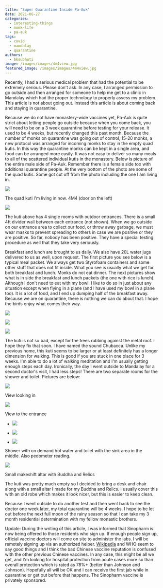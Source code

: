 ```yaml
---
title: "Super Quarantine Inside Pa-Auk"
date: 2021-06-27
categories: 
  - interesting-things
  - monk-life
  - pa-auk
tags: 
  - covid
  - mandalay
  - quarantine
authors: 
  - bksubhuti
image: /images/images/4m4view.jpg
featured_image: /images/images/4m4view.jpg
---
```


Recently, I had a serious medical problem that had the potential to be extremely serious. Please don't ask. In any case, I arranged permission to go outside and then arranged for someone to help me get to a clinic in Mandalay which had the proper technology to properly assess my problem. This article is not about going out. Instead this article is about coming back and staying in quarantine.

Because we do not have monastery-wide vaccines yet, Pa-Auk is quite strict about letting people go outside because when you come back, you will need to be on a 3 week quarantine before testing for your release. It used to be 4 weeks, but recently changed this past month. Because the number of monks on quarantine was going out of control, 15-20 monks, a new protocol was arranged for incoming monks to stay in the empty quad kutis. In this way the quarantine monks can be kept in a single area, and food can be arranged more easily. It was not easy to deliver so many meals to all of the scattered individual kutis in the monastery. Below is picture of the entire male side of Pa-Auk. Remember there is a female side too with additional quarantine people. At the very bottom of the photo are some of the quad kutis. Some got cut off from the photo including the one I am living in.

![](/images/4m4view-1024x472.jpg)

The quad kuti I'm living in now. 4M4 (door on the left)

![](/images/maleside-paauk-1024x683.jpg)

The kuti above has 4 single rooms with outdoor entrances. There is a small 4ft divider wall between each entrance (not shown). When we go outside on our entrance area to collect our food, or throw away garbage, we must wear masks to prevent spreading to others in case we are positive or they are positive. So far, nobody has been positive. They have a special testing procedure as well that they take very seriously.

Breakfast and lunch are brought to us daily. We also have 20L water jugs delivered to us as well, upon request. The first picture you see below is a typical meal packet. We always get two Styrofoam containers and some other stuff that does not fit inside. What you see is usually what we get for both breakfast and lunch. Monks do not eat dinner. The next pictures show what is in side the breakfast and lunch packets (the one with rice is lunch). Although I don't need to eat with my bowl. I like to do so in just about any situation except when flying in a plane (and I have used my bowl in a plane too). It is a lot of food, and I end up dumping half of the breakfast away. Because we are on quarantine, there is nothing we can do about that. I hope the birds enjoy what comes their way.

![](/images/quarantine-package-1024x472.jpg)

![](/images/quarantine-breakfast.jpg)

![](/images/Quarantine-Lunch1.jpg)

The kuti is not so bad, except for the trees rubbing against the metal roof. I hope they fix that soon. I have named the sound Chubacca. Unlike my previous home, this kuti seems to be larger or at least definitely has a longer dimension for walking. This is good if you are stuck in one place for 3 weeks. I'm able to do a lot of walking meditation and I'm usually getting enough steps each day. Ironically, the day I went outside to Mandalay for a second doctor's visit, I had less steps! There are two separate rooms for the shower and toilet. Pictures are below:

![](/images/4m4frontview-1024x472.jpg)

View looking in

![](/images/4m4backview-1024x472.jpg)

View to the entrance

- ![](/images/4m4shower-1024x472.jpg)
    
- ![](/images/4m4toilet-1024x472.jpg)
    
- ![](/images/pedometer-1024x472.jpg)
    

Shower with on demand hot water and toilet with the sink area in the middle. Also pedometer reading.

![](/images/4m4alter-1024x472.jpg)

Small makeshift altar with Buddha and Relics

The kuti was pretty much empty so I decided to bring a desk and chair along with a small altar I made for my Buddha and Relics. I usually cover this with an old robe which makes it look nicer, but this is easier to keep clean.

Because I went outside to do another test and then went back to see the doctor one week later, my total quarantine will be 4 weeks. I hope to be let out before the next full moon of the rainy season so that I can take my 3 month residential determination with my fellow monastic brothers.

Update: During the writing of this article, I was informed that Sinopharm is now being offered to those residents who sign up. If enough people sign up, official vaccine doctors will come on site to administer the jabs. I will be remotely signing up via an authorized helper. [Wikipedia](https://en.wikipedia.org/wiki/BBIBP-CorV) and WHO seem to say good things and I think the bad Chinese vaccine reputation is confused with the other previous Chinese vaccines. In any case, this might be all we get, and I'm looking for hospital protection from acute cases more so than overall protection which is rated as 78%+ (better than Johnson and Johnson). Hopefully all will be OK and I can receive the first jab while in quarantine or get out before that happens. The Sinopharm vaccine is privately sponsored.